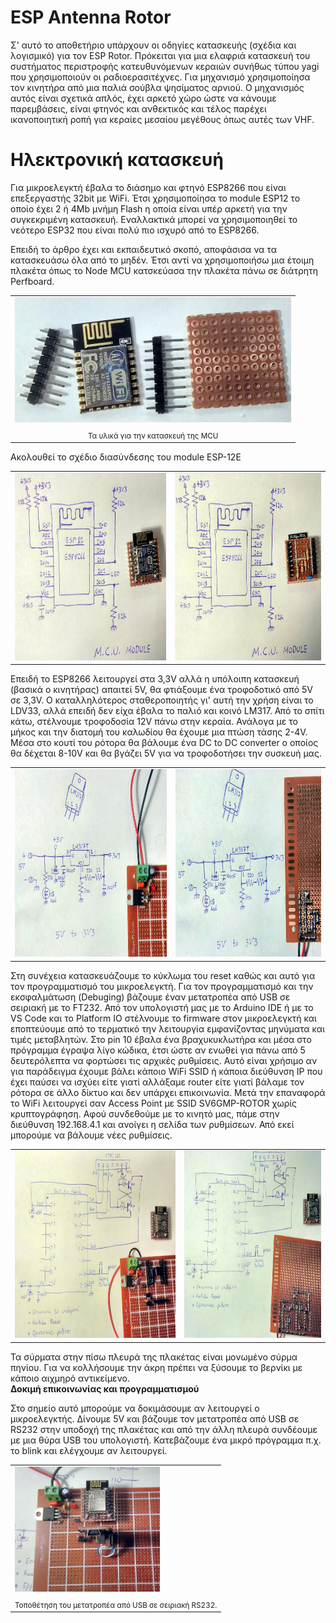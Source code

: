 ESP Antenna Rotor
=================

Σ' αυτό το αποθετήριο υπάρχουν οι οδηγίες κατασκευής (σχέδια και λογισμικό) για τον ESP Rotor. Πρόκειται για μια ελαφριά κατασκευή του συστήματος περιστροφής κατευθυνόμενων κεραιών συνήθως τύπου yagi που χρησιμοποιούν οι ραδιοερασιτέχνες. Για μηχανισμό χρησιμοποίησα τον κινητήρα από μια παλιά σούβλα ψησίματος αρνιού. Ο μηχανισμός αυτός είναι σχετικά απλός, έχει αρκετό χώρο ώστε να κάνουμε παρεμβάσεις, είναι φτηνός και ανθεκτικός και τέλος παρέχει ικανοποιητική ροπή για κεραίες μεσαίου μεγέθους όπως αυτές των VHF.

Ηλεκτρονική κατασκευή
=====================

<p>Για μικροελεγκτή έβαλα το διάσημο και φτηνό ESP8266 που είναι επεξεργαστής 32bit με WiFi. Έτσι χρησιμοποίησα το module ESP12 το οποίο έχει 2 ή 4Mb μνήμη Flash η οποία είναι υπέρ αρκετή για την συγκεκριμένη κατασκευή. Εναλλακτικά μπορεί να χρησιμοποιηθεί το νεότερο ESP32 που είναι πολύ πιο ισχυρό από το ESP8266.</p>

<p>Επειδή το άρθρο έχει και εκπαιδευτικό σκοπό, αποφάσισα να τα κατασκευάσω όλα από το μηδέν. Έτσι αντί να χρησιμοποιήσω μια έτοιμη πλακέτα όπως το Node MCU κατσκεύασα την πλακέτα πάνω σε διάτρητη Perfboard.</p>

<table align="center">
 <tr>
  <td><img src="/hardware/electronics/schematics+images/cpu1.jpg" height="200"></td>
  </tr>
 <tr><td align="center"><sub>Τα υλικά για την κατασκευή της MCU</sub></td></tr>
 </table>

Ακολουθεί το σχέδιο διασύνδεσης του module ESP-12E
<table align="center">
 <tr>
  <td><img src="/hardware/electronics/schematics+images/mcu1.jpg" height="300"></td>
  <td><img src="/hardware/electronics/schematics+images/mcu2.jpg" height="300"></td>
  </tr>
 </table>
 
Επειδή το ESP8266 λειτουργεί στα 3,3V αλλά η υπόλοιπη κατασκευή (βασικά ο κινητήρας) απαιτεί 5V, θα φτιάξουμε ένα τροφοδοτικό από 5V σε 3,3V. Ο καταλληλότερος σταθεροποιητής γι' αυτή την χρήση είναι το LDV33, αλλά επειδή δεν είχα έβαλα το παλιό και κοινό LM317. Από το σπίτι κάτω, στέλνουμε τροφοδοσία 12V πάνω στην κεραία. Ανάλογα με το μήκος και την διατομή του καλωδίου θα έχουμε μια πτώση τάσης 2-4V. Μέσα στο κουτί του ρότορα θα βάλουμε ένα DC to DC converter ο οποίος θα δέχεται 8-10V και θα βγάζει 5V για να τροφοδοτήσει την συσκευή μας.
<table align="center">
 <tr>
  <td><img src="/hardware/electronics/schematics+images/psu1.jpg" height="300"></td>
  <td><img src="/hardware/electronics/schematics+images/psu2.jpg" height="300"></td>
  </tr>
 </table>
 
Στη συνέχεια κατασκευάζουμε το κύκλωμα του reset καθώς και αυτό για τον προγραμματισμό του μικροελεγκτή. Για τον προγραμματισμό και την εκσφαλμάτωση (Debuging) βάζουμε έναν μετατροπέα από USB σε σειριακή με το FT232. Από τον υπολογιστή μας με το Arduino IDE ή με το VS Code και το Platform IO στέλνουμε το firmware στον μικροελεγκτή και εποπτεύουμε από το τερματικό την λειτουργία εμφανίζοντας μηνύματα και τιμές μεταβλητών. Στο pin 10 έβαλα ένα βραχυκυκλωτήρα και μέσα στο πρόγραμμα έγραψα λίγο κώδικα, έτσι ώστε αν ενωθεί για πάνω από 5 δευτερόλεπτα να φορτώσει τις αρχικές ρυθμίσεις. Αυτό είναι χρήσιμο αν για παράδειγμα έχουμε βάλει κάποιο WiFi SSID ή κάποια διεύθυνση IP που έχει παύσει να ισχύει είτε γιατί αλλάξαμε router είτε γιατί βάλαμε τον ρότορα σε άλλο δίκτυο και δεν υπάρχει επικοινωνία. Μετά την επαναφορά το WiFi λειτουργεί σαν Access Point με SSID SV6GMP-ROTOR χωρίς κρυπτογράφηση. Αφού συνδεθούμε με το κινητό μας, πάμε στην διεύθυνση 192.168.4.1 και ανοίγει η σελίδα των ρυθμίσεων. Από εκεί μπορούμε να βάλουμε νέες ρυθμίσεις.
<table align="center">
 <tr>
  <td><img src="/hardware/electronics/schematics+images/reset_prog1.jpg" height="300"></td>
  <td><img src="/hardware/electronics/schematics+images/reset_prog2.jpg" height="300"></td>
  </tr>
 </table>
Τα σύρματα στην πίσω πλευρά της πλακέτας είναι μονωμένο σύρμα πηνίου. Για να κολλήσουμε την άκρη πρέπει να ξύσουμε το βερνίκι με κάποιο αιχμηρό αντικείμενο.
<br>
<b>Δοκιμή επικοινωνίας και προγραμματισμού</b>
<p>Στο σημείο αυτό μπορούμε να δοκιμάσουμε αν λειτουργεί ο μικροελεγκτής. Δίνουμε 5V και βάζουμε τον μετατροπέα από USB σε RS232 στην υποδοχή της πλακέτας και από την άλλη πλευρά συνδέουμε με μια θύρα USB του υπολογιστή. Κατεβάζουμε ένα μικρό πρόγραμμα π.χ. το blink και ελέγχουμε αν λειτουργεί.</p>
<table align="center">
 <tr>
  <td><img src="/hardware/electronics/schematics+images/test_prog1.jpg" height="200"></td>
  </tr>
 <tr><td align="center"><sub>Τοποθέτηση του μετατροπέα από USB σε σειριακή RS232.</sub></td></tr>
 </table>
